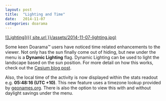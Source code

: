 ```yaml
---
layout: post
title:  "Lighting and Time"
date:   2014-11-07
categories: doarama
---
```


[]()
[![Lighting]({{ site.url }}/assets/2014-11-07-lighting.jpg)](http://www.doarama.com/view/74206)

Some keen Doarama&trade; users have noticed time related enhancements to the viewer.
Not only has the sun finally come out of hiding, but new under the <i class="fa fa-cog fa-lg"></i> menu is a **<i class="fa fa-sun-o"></i> Dynamic Lighting** flag.
Dynamic Lighting can be used to light the landscape based on the sun position.  For more detail on how this works, check out the [Cesium blog post](http://cesiumjs.org/2014/10/07/STK-World-Terrain-updated/).

Also, the local time of the activity is now displayed within the stats readout e.g. **<i class="fa fa-clock-o fa-lg"></i> 05:48:16 (UTC +10)**.  This new feature uses a timezone lookup provided by [geonames.org](http://www.geonames.org/).
There is also the option to view this with and without daylight savings under the <i class="fa fa-cog fa-lg"></i> menu.
